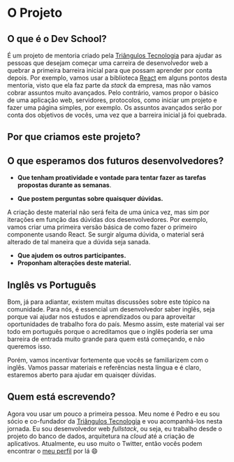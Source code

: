 # O Projeto

## O que é o Dev School?

É um projeto de mentoria criado pela [Triângulos Tecnologia](https://triangulostecnologia.com) para ajudar as pessoas que desejam começar uma carreira de desenvolvedor web a quebrar a primeira barreira inicial para que possam aprender por conta depois. Por exemplo, vamos usar a biblioteca [React](https://reactjs.org) em alguns pontos desta mentoria, visto que ela faz parte da _stack_ da empresa, mas não vamos cobrar assuntos muito avançados. Pelo contrário, vamos propor o básico de uma aplicação web, servidores, protocolos, como iniciar um projeto e fazer uma página simples, por exemplo. Os assuntos avançados serão por conta dos objetivos de vocês, uma vez que a barreira inicial já foi quebrada.

## Por que criamos este projeto?

## O que esperamos dos futuros desenvolvedores?

- **Que tenham proatividade e vontade para tentar fazer as tarefas propostas durante as semanas**.

- **Que postem perguntas sobre quaisquer dúvidas.**

A criação deste material não será feita de uma única vez, mas sim por iterações em função das dúvidas dos desenvolvedores. Por exemplo, vamos criar uma primeira versão básica de como fazer o primeiro componente usando React. Se surgir alguma dúvida, o material será alterado de tal maneira que a dúvida seja sanada.

- **Que ajudem os outros participantes.**
- **Proponham alterações deste material.**

## Inglês vs Português

Bom, já para adiantar, existem muitas discussões sobre este tópico na comunidade. Para nós, é essencial um desenvolvedor saber inglês, seja porque vai ajudar nos estudos e aprendizados ou para aproveitar oportunidades de trabalho fora do país. Mesmo assim, este material vai ser todo em português porque o acreditamos que o inglês poderia ser uma barreira de entrada muito grande para quem está começando, e não queremos isso.

Porém, vamos incentivar fortemente que vocês se familiarizem com o inglês. Vamos passar materiais e referências nesta língua e é claro, estaremos aberto para ajudar em quaisqer dúvidas.

## Quem está escrevendo?

Agora vou usar um pouco a primeira pessoa. Meu nome é Pedro e eu sou sócio e co-fundador da [Triângulos Tecnologia](https://triangulostecnologia.com) e vou acompanhá-los nesta jornada. Eu sou desenvolvedor web _fullstack_, ou seja, eu trabalho desde o projeto do banco de dados, arquitetura na _cloud_ até a criação de aplicativos. Atualmente, eu uso muito o Twitter, então vocês podem encontrar o [meu perfil](https://twitter.com/arantespp) por lá :smile:
